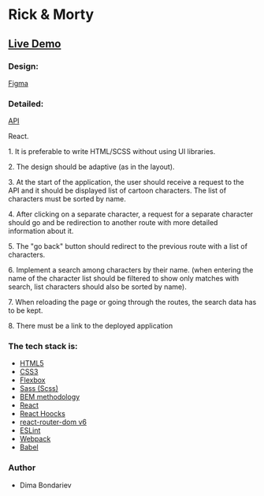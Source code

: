 <h1>Rick & Morty</h1>

<h2><a href="https://snazzy-kulfi-d73d17.netlify.app/" rel="nofollow">Live Demo</a></h2>

<h3>Design:</h3>

<a href="https://www.figma.com/file/wsndIMMisT3mRUm59NtW6U/Rick-and-Morty-(web-responsive)-(Community)?node-id=0%3A1&t=ma3cf4BCrhHZYJ0K-0">Figma</a>

<h3>Detailed:</h3>
<a href="https://rickandmortyapi.com/documentation/">API</a>
<p>React.</p>
<p>1. It is preferable to write HTML/SCSS without using UI libraries.</p>
<p>2. The design should be adaptive (as in the layout).</p>
<p>3. At the start of the application, the user should receive a request to the API and it should be displayed
list of cartoon characters. The list of characters must be sorted
by name.</p>
<p>4. After clicking on a separate character, a request for a separate character should go and be
redirection to another route with more detailed information about it.</p>
<p>5. The "go back" button should redirect to the previous route with a list of characters.</p>
<p>6. Implement a search among characters by their name. (when entering the name of the character
list should be filtered to show only matches with search, list
characters should also be sorted by name).</p>
<p>7. When reloading the page or going through the routes, the search data has
to be kept.</p>
<p>8. There must be a link to the deployed application</p>

<h3>The tech stack is:</h3>
<ul>
<li><a href="https://en.wikipedia.org/wiki/HTML5" rel="nofollow">HTML5</a></li>
<li><a href="https://en.wikipedia.org/wiki/Cascading_Style_Sheets" rel="nofollow">CSS3</a></li>
<li><a href="https://en.wikipedia.org/wiki/CSS_Flexible_Box_Layout" rel="nofollow">Flexbox</a></li>
<li><a href="https://sass-lang.com/" rel="nofollow">Sass (Scss)</a></li>
<li><a href="https://en.bem.info/methodology/" rel="nofollow">BEM methodology</a></li>
<li><a href="https://reactjs.org/" rel="nofollow">React</a></li>
<li><a href="https://reactjs.org/docs/hooks-intro.html" rel="nofollow">React Hoocks</a></li>
<li><a href="https://reactrouter.com/en/main" rel="nofollow">react-router-dom v6</a></li>
<li><a href="https://eslint.org/" rel="nofollow">ESLint</a></li>
<li><a href="https://webpack.js.org/" rel="nofollow">Webpack</a></li>
<li><a href="https://babeljs.io/" rel="nofollow">Babel</a></li>

</ul>

<h3>Author</h3>
<ul>
<li>Dima Bondariev</li>
</ul>
